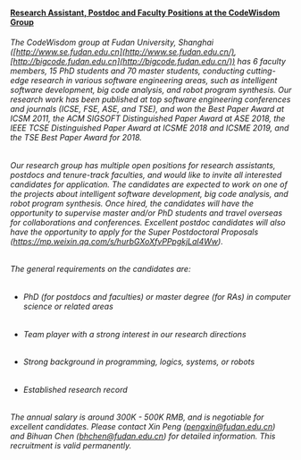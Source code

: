 #### <u>Research Assistant, Postdoc and Faculty Positions at the CodeWisdom Group</u>

###### The CodeWisdom group at Fudan University, Shanghai ([http://www.se.fudan.edu.cn](http://www.se.fudan.edu.cn/), [http://bigcode.fudan.edu.cn](http://bigcode.fudan.edu.cn/)) has 6 faculty members, 15 PhD students and 70 master students, conducting cutting-edge research in various software engineering areas, such as intelligent software development, big code analysis, and robot program synthesis. Our research work has been published at top software engineering conferences and journals (ICSE, FSE, ASE, and TSE), and won the Best Paper Award at ICSM 2011, the ACM SIGSOFT Distinguished Paper Award at ASE 2018, the IEEE TCSE Distinguished Paper Award at ICSME 2018 and ICSME 2019, and the TSE Best Paper Award for 2018.

###### Our research group has multiple open positions for research assistants, postdocs and tenure-track faculties, and would like to invite all interested candidates for application. The candidates are expected to work on one of the projects about intelligent software development, big code analysis, and robot program synthesis. Once hired, the candidates will have the opportunity to supervise master and/or PhD students and travel overseas for collaborations and conferences. Excellent postdoc candidates will also have the opportunity to apply for the Super Postdoctoral Proposals (https://mp.weixin.qq.com/s/hurbGXoXfvPPpgkjLal4Ww).

###### The general requirements on the candidates are:

- ###### PhD (for postdocs and faculties) or master degree (for RAs) in computer science or related areas

- ###### Team player with a strong interest in our research directions

- ###### Strong background in programming, logics, systems, or robots

- ###### Established research record

###### The annual salary is around 300K - 500K RMB, and is negotiable for excellent candidates. Please contact Xin Peng ([pengxin@fudan.edu.cn](mailto:pengxin@fudan.edu.cn)) and Bihuan Chen ([bhchen@fudan.edu.cn](mailto:bhchen@fudan.edu.cn)) for detailed information. This recruitment is valid permanently.